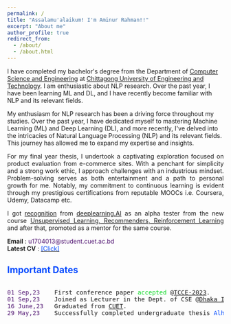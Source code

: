 ```yaml
---
permalink: /
title: "Assalamu'alaikum! I'm Aminur Rahman!!"
excerpt: "About me"
author_profile: true
redirect_from: 
  - /about/
  - /about.html
---
```


<p align="justify">

<!--  I am a Final Year student in the department of <a href="https://cuet.ac.bd/dept/cse/">Computer Science and Engineering</a> at <a href="https://cuet.ac.bd/">Chittagong University of Engineering and Technology</a>. 
I am enthusiastic in NLP research. I have been learning ML and DL about one year and recently got familiarized with NLP and it's relevant fields. My final year thesis is based on product evaluation from e-commerce sites. I always try to be simple but industrious. Problem solving is my entertainment. I really like to think real world problems by mathematics. -->

I have completed my bachelor's degree from the Department of <a href="https://cuet.ac.bd/dept/cse/">Computer Science and Engineering</a> at <a href="https://cuet.ac.bd/">Chittagong University of Engineering and Technology</a>. I am enthusiastic about NLP research. Over the past year, I have been learning ML and DL, and I have recently become familiar with NLP and its relevant fields.
</p>
My enthusiasm for NLP research has been a driving force throughout my studies. Over the past year, I have dedicated myself to mastering Machine Learning (ML) and Deep Learning (DL), and more recently, I've delved into the intricacies of Natural Language Processing (NLP) and its relevant fields. This journey has allowed me to expand my expertise and insights.
<p align="justify">
For my final year thesis, I undertook a captivating exploration focused on product evaluation from e-commerce sites. With a penchant for simplicity and a strong work ethic, I approach challenges with an industrious mindset. Problem-solving serves as both entertainment and a path to personal growth for me. Notably, my commitment to continuous learning is evident through my prestigious certifications from reputable MOOCs i.e. Coursera, Udemy, Datacamp etc. 
</p>
<p align="justify">
I got <a href = "https://www.linkedin.com/posts/aminur-rahman-642913161_deeplearningai-mentoring-machinelearning-activity-6958813772618620929-cFWu/?utm_source=share&utm_medium=member_desktop">recognition</a> from <a href = "https://www.deeplearning.ai/">deeplearning.AI</a> as an alpha tester from the new course <a href = "https://www.coursera.org/learn/unsupervised-learning-recommenders-reinforcement-learning">Unsupervised Learning, Recommenders, Reinforcement Learning</a>
  and after that, promoted as a mentor for the same course.
</p>  
<!-- <p align = "justify">
Since I have been in the flow with ML and DL, I achieved some prestigious certificates after completing online courses i.e. Coursera, Udemy, Datacamp etc. I got <a href = "https://www.linkedin.com/posts/aminur-rahman-642913161_deeplearningai-mentoring-machinelearning-activity-6958813772618620929-cFWu/?utm_source=share&utm_medium=member_desktop">recognition</a> from 
<a href = "https://www.deeplearning.ai/">deeplearning.AI</a> as an alpha tester from the new course <a href = "https://www.coursera.org/learn/unsupervised-learning-recommenders-reinforcement-learning">Unsupervised Learning, Recommenders, Reinforcement Learning</a>
  and after that, promoted as a mentor for the same course.
</p> -->
<b>Email</b> :  <font color= "#541A75" >u1704013@student.cuet.ac.bd</font> <br>
<b>Latest CV</b> : <a href = "https://github.com/aminurrahmanashik/aminurrahmanashik.github.io/blob/master/files/CV_AminurRahman_CUET.pdf"> <font color= "#0049FF" >[Click]</font></a>

   
## <font color="#0049FF"> Important Dates </font>
<div style="height: 400px; overflow: auto;">   
<pre>
<span style="color:#541A75">01 Sep,23</span>    First conference paper <font color="#0ADA23">accepted</font> @<a href = "https://www.psit.ac.in/op/tcce23">TCCE-2023</a>. 
<span style="color:#541A75">01 Sep,23</span>    Joined as Lecturer in the Dept. of CSE @<a href = "https://diu.ac/">Dhaka International University</a>. 
<span style="color:#541A75">16 June,23</span>   Graduated from <a href = "https://www.cuet.ac.bd/">CUET</a>. 
<span style="color:#541A75">29 May,23</span>    Successfully completed undergraduate thesis <font color="#0049FF">Alhamdulillah</font>.
</pre>
</div>
